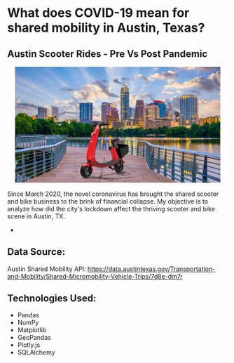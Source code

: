 # What does COVID-19 mean for shared mobility in Austin, Texas?  
## Austin Scooter Rides - Pre Vs Post Pandemic

![ojo](img/ojo.jpeg)

Since March 2020, the novel coronavirus has brought the shared scooter and bike business to the brink of financial collapse. My objective is to analyze how did the city's lockdown affect the thriving scooter and bike scene in Austin, TX.

- 
## Data Source:
Austin Shared Mobility API: 
https://data.austintexas.gov/Transportation-and-Mobility/Shared-Micromobility-Vehicle-Trips/7d8e-dm7r


## Technologies Used:

- Pandas 
- NumPy
- Matplotlib 
- GeoPandas
- Plotly.js
- SQLAlchemy



